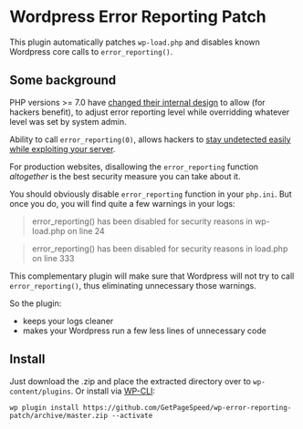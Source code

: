 # Wordpress Error Reporting Patch

This plugin automatically patches `wp-load.php` and disables known Wordpress core calls to `error_reporting()`.

## Some background

PHP versions >= 7.0 have [changed their internal design](https://bugs.php.net/bug.php?id=71340) to allow (for hackers benefit), to adjust error reporting level while overridding whatever level was set by system admin.

Ability to call `error_reporting(0)`, allows hackers to [stay undetected easily while exploiting your server](https://www.getpagespeed.com/server-setup/security/php-security-disable-error_reporting-now). 

For production websites, disallowing the `error_reporting` function *altogether* is the best security measure you can take about it. 

You should obviously disable `error_reporting` function in your `php.ini`. But once you do, you will find quite a few warnings in your logs:

> error_reporting() has been disabled for security reasons in wp-load.php on line 24

> error_reporting() has been disabled for security reasons in load.php on line 333

This complementary plugin will make sure that Wordpress will not try to call `error_reporting()`, thus eliminating unnecessary those warnings.

So the plugin:

* keeps your logs cleaner
* makes your Wordpress run a few less lines of unnecessary code

## Install

Just download the .zip and place the extracted directory over to `wp-content/plugins`. Or install via [WP-CLI](https://www.getpagespeed.com/web-apps/wordpress/wp-cli):

    wp plugin install https://github.com/GetPageSpeed/wp-error-reporting-patch/archive/master.zip --activate

